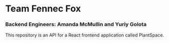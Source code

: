 # Team Fennec Fox
### Backend Engineers: Amanda McMullin and Yuriy Golota

This repository is an API for a React frontend application called PlantSpace.
